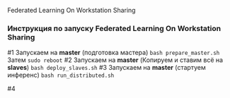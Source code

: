 Federated Learning On Workstation Sharing

### Инструкция по запуску **F**ederated **L**earning **O**n **W**orkstation **S**haring

#1
Запускаем на **master**
(подготовка мастера)
```bash prepare_master.sh```
Затем ```sudo reboot```
#2
Запускаем на **master**
(Копируем и ставим всё на **slaves**)
```bash deploy_slaves.sh```
#3
Запускаем на **master**
(стартуем инференс)
```bash run_distributed.sh```

#4
